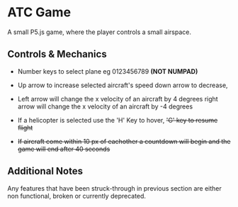 
# ATC Game

A small P5.js game, where the player controls a small airspace.


## Controls & Mechanics

- Number keys to select plane eg 0123456789 **(NOT NUMPAD)**

- Up arrow to increase selected aircraft's speed down arrow to decrease,

- Left arrow will change the x velocity of an aircraft by 4 degrees right arrow will change the x velocity of an aircraft by -4 degrees

- If a helicopter is selected use the 'H' Key to hover, ~~'G' key to resume flight~~

- ~~If aircraft come within 10 px of eachother a countdown will begin and the game will end after 40 seconds~~


## Additional Notes
Any features that have been struck-through in previous section are either non functional, broken or currently deprecated.


